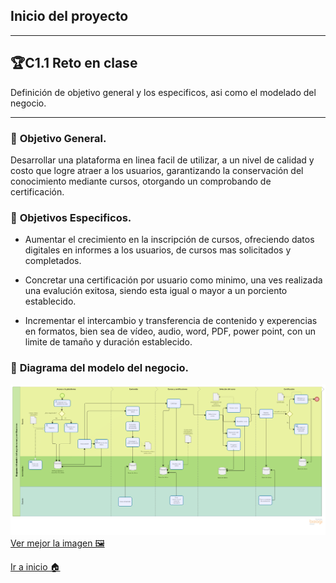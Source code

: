 ## Inicio del proyecto
-----
## 🏆C1.1 Reto en clase
Definición de objetivo general y los especificos, asi como el modelado del negocio.

----
### 📝 **Objetivo General.**
Desarrollar una plataforma en linea facil de utilizar, a un nivel de calidad y costo que logre atraer a los usuarios, garantizando la conservación del conocimiento mediante cursos, otorgando un comprobando de certificación.

### 📝 **Objetivos Especificos.**
- Aumentar el crecimiento en la inscripción de cursos, ofreciendo datos digitales en informes a los usuarios, de cursos mas solicitados y completados. 

- Concretar una certificación por usuario como minimo, una ves realizada una evalución exitosa, siendo esta igual o mayor a un porciento establecido.

- Incrementar el intercambio y transferencia de contenido y experencias en formatos, bien sea de vídeo, audio, word, PDF, power point, con un limite de tamaño y duración establecido.

### 📝 **Diagrama del modelo del negocio.**
![](https://github.com/ZazuetaDiana/Analisis-Avanzado-de-Software./blob/main/Imagenes/Modelodenegocio.png)
[Ver mejor la imagen  🖼](https://github.com/ZazuetaDiana/Analisis-Avanzado-de-Software./blob/main/Imagenes/Modelodenegocio.png)

[Ir a inicio 🏠](https://github.com/ZazuetaDiana/Analisis-Avanzado-de-Software.)
